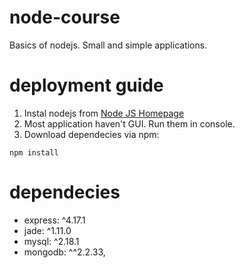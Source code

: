 # node-course
Basics of nodejs. Small and simple applications.

# deployment guide
1) Instal nodejs from [Node JS Homepage](https://nodejs.org/en/download/)
2) Most application haven't GUI. Run them in console.
3) Download dependecies via npm:

```
npm install

```

# dependecies
* express: ^4.17.1
* jade: ^1.11.0
* mysql: ^2.18.1
* mongodb: ^^2.2.33,